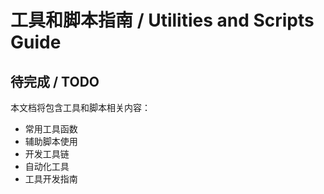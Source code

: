 # 工具和脚本指南 / Utilities and Scripts Guide

## 待完成 / TODO

本文档将包含工具和脚本相关内容：
- 常用工具函数
- 辅助脚本使用
- 开发工具链
- 自动化工具
- 工具开发指南 